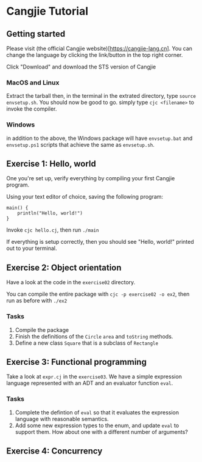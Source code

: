 # Cangjie Tutorial

## Getting started
Please visit (the official Cangjie
website)[https://cangjie-lang.cn]. You can change the language by
clicking the link/button in the top right corner.

Click "Download" and download the STS version of Cangjie

### MacOS and Linux
Extract the tarball then, in the terminal in the extrated directory,
type `source envsetup.sh`.
You should now be good to go. simply type `cjc <filename>` to invoke
the compiler.

### Windows
in addition to the above, the Windows package will have `envsetup.bat`
and `envsetup.ps1` scripts that achieve the same as `envsetup.sh`.


## Exercise 1: Hello, world
One you're set up, verify everything by compiling your first Cangjie
program.

Using your text editor of choice, saving the following program:

```
main() {
	println("Hello, world!")
}
```

Invoke `cjc hello.cj`, then run `./main`

If everything is setup correctly, then you should see "Hello, world!"
printed out to your terminal.



## Exercise 2: Object orientation
Have a look at the code in the  `exercise02` directory.

You can compile the entire package with `cjc -p exercise02 -o ex2`, then run
as before with `./ex2`

### Tasks
1. Compile the package
2. Finish the definitions of the `Circle` `area` and `toString`
   methods.
3. Define a new class `Square` that is a subclass of `Rectangle`

## Exercise 3: Functional programming
Take a look at `expr.cj` in the `exercise03`. We have a simple
expression language represented with an ADT and an evaluator function
`eval`.

### Tasks
1. Complete the defintion of `eval` so that it evaluates the
   expression language with reasonable semantics.
2. Add some new expression types to the enum, and update `eval` to
   support them. How about one with a different
   number of arguments?
   
## Exercise 4: Concurrency


	
